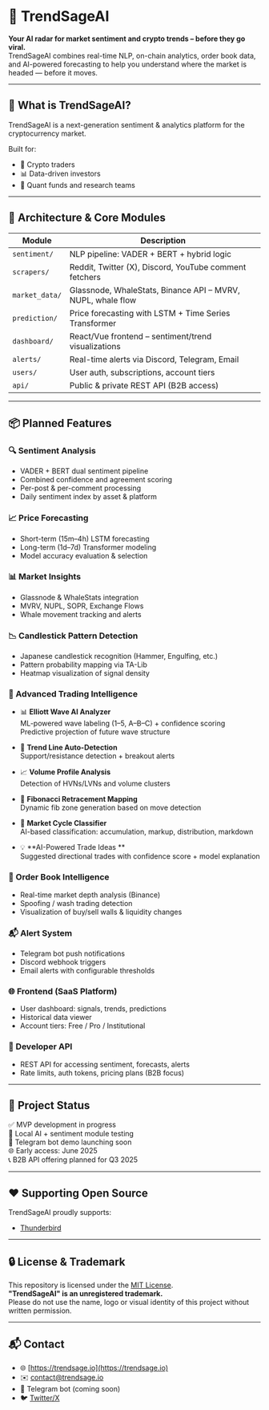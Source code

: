 # 🧠 TrendSageAI

**Your AI radar for market sentiment and crypto trends – before they go viral.**  
TrendSageAI combines real-time NLP, on-chain analytics, order book data, and AI-powered forecasting to help you understand where the market is headed — before it moves.

---

## 🚀 What is TrendSageAI?

TrendSageAI is a next-generation sentiment & analytics platform for the cryptocurrency market.

Built for:
- 🧠 Crypto traders
- 📊 Data-driven investors
- 🤖 Quant funds and research teams

---

## 🔧 Architecture & Core Modules

| Module             | Description |
|--------------------|-------------|
| `sentiment/`       | NLP pipeline: VADER + BERT + hybrid logic |
| `scrapers/`        | Reddit, Twitter (X), Discord, YouTube comment fetchers |
| `market_data/`     | Glassnode, WhaleStats, Binance API – MVRV, NUPL, whale flow |
| `prediction/`      | Price forecasting with LSTM + Time Series Transformer |
| `dashboard/`       | React/Vue frontend – sentiment/trend visualizations |
| `alerts/`          | Real-time alerts via Discord, Telegram, Email |
| `users/`           | User auth, subscriptions, account tiers |
| `api/`             | Public & private REST API (B2B access) |

---

## 📦 Planned Features

### 🔍 Sentiment Analysis
- VADER + BERT dual sentiment pipeline
- Combined confidence and agreement scoring
- Per-post & per-comment processing
- Daily sentiment index by asset & platform

### 📈 Price Forecasting
- Short-term (15m–4h) LSTM forecasting
- Long-term (1d–7d) Transformer modeling
- Model accuracy evaluation & selection

### 📊 Market Insights
- Glassnode & WhaleStats integration
- MVRV, NUPL, SOPR, Exchange Flows
- Whale movement tracking and alerts

### 📉 Candlestick Pattern Detection
- Japanese candlestick recognition (Hammer, Engulfing, etc.)
- Pattern probability mapping via TA-Lib
- Heatmap visualization of signal density

### 🧠 Advanced Trading Intelligence
- 📊 **Elliott Wave AI Analyzer**  
  ML-powered wave labeling (1–5, A–B–C) + confidence scoring  
  Predictive projection of future wave structure

- 📐 **Trend Line Auto-Detection**  
  Support/resistance detection + breakout alerts

- 📈 **Volume Profile Analysis**  
  Detection of HVNs/LVNs and volume clusters

- 🧮 **Fibonacci Retracement Mapping**  
  Dynamic fib zone generation based on move detection

- 🔄 **Market Cycle Classifier**  
  AI-based classification: accumulation, markup, distribution, markdown

- 💡 **AI-Powered Trade Ideas **  
  Suggested directional trades with confidence score + model explanation

### 📖 Order Book Intelligence
- Real-time market depth analysis (Binance)
- Spoofing / wash trading detection
- Visualization of buy/sell walls & liquidity changes

### 📬 Alert System
- Telegram bot push notifications
- Discord webhook triggers
- Email alerts with configurable thresholds

### 🌐 Frontend (SaaS Platform)
- User dashboard: signals, trends, predictions
- Historical data viewer
- Account tiers: Free / Pro / Institutional

### 🧰 Developer API
- REST API for accessing sentiment, forecasts, alerts
- Rate limits, auth tokens, pricing plans (B2B focus)

---

## 📌 Project Status

✅ MVP development in progress  
🧪 Local AI + sentiment module testing  
💬 Telegram bot demo launching soon  
🌐 Early access: June 2025  
📞 B2B API offering planned for Q3 2025

---

## ❤️ Supporting Open Source

TrendSageAI proudly supports:

- [Thunderbird](https://www.thunderbird.net)
---

## 🔒 License & Trademark

This repository is licensed under the [MIT License](LICENSE).  
**"TrendSageAI" is an unregistered trademark.**  
Please do not use the name, logo or visual identity of this project without written permission.

---

## 📬 Contact

- 🌐 [https://trendsage.io](https://trendsage.io)
- ✉️ contact@trendsage.io
- 💬 Telegram bot (coming soon)
- 🐦 [Twitter/X](https://x.com/TrendSageAI)
